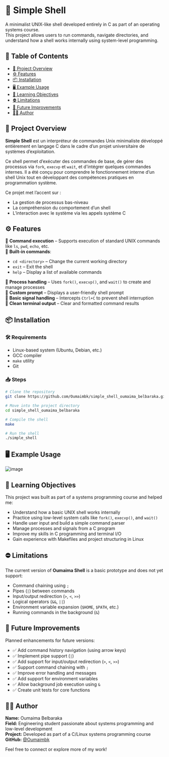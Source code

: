 # 🐚   Simple Shell

A minimalist UNIX-like shell developed entirely in C as part of an operating systems course.  
This project allows users to run commands, navigate directories, and understand how a shell works internally using system-level programming.

## 📌 Table of Contents

- [🧠 Project Overview](#-project-overview)
- [⚙️ Features](#️-features)
- [📦 Installation](#-installation)
- [🖥️ Example Usage](#️-example-usage)
- [🎯 Learning Objectives](#-learning-objectives)
- [⛔ Limitations](#-limitations)
- [🚀 Future Improvements](#-future-improvements)
- [👩‍💻 Author](#-author)


## 🧠 Project Overview

**Simple Shell** est un interpréteur de commandes Unix minimaliste développé entièrement en langage C dans le cadre d’un projet universitaire de systèmes d’exploitation.

Ce shell permet d’exécuter des commandes de base, de gérer des processus via `fork`, `execvp` et `wait`, et d'intégrer quelques commandes internes. Il a été conçu pour comprendre le fonctionnement interne d’un shell Unix tout en développant des compétences pratiques en programmation système.

Ce projet met l’accent sur :
- La gestion de processus bas-niveau
- La compréhension du comportement d’un shell
- L’interaction avec le système via les appels système C


## ⚙️ Features

🔹 **Command execution** – Supports execution of standard UNIX commands like `ls`, `pwd`, `echo`, etc.  
🔹 **Built-in commands**:
- `cd <directory>` – Change the current working directory  
- `exit` – Exit the shell  
- `help` – Display a list of available commands  

🔹 **Process handling** – Uses `fork()`, `execvp()`, and `wait()` to create and manage processes  
🔹 **Custom prompt** – Displays a user-friendly shell prompt  
🔹 **Basic signal handling** – Intercepts `Ctrl+C` to prevent shell interruption  
🔹 **Clean terminal output** – Clear and formatted command results



## 📦 Installation

### 🛠 Requirements

- Linux-based system (Ubuntu, Debian, etc.)
- GCC compiler
- `make` utility
- Git

### 📥 Steps

```bash
# Clone the repository
git clone https://github.com/Oumaimbk/simple_shell_oumaima_belbaraka.git

# Move into the project directory
cd simple_shell_oumaima_belbaraka

# Compile the shell
make

# Run the shell
./simple_shell

``` 
## 🖥️ Example Usage

![image](https://github.com/user-attachments/assets/ad5745f0-f702-4fb5-987c-3fc9fa47268c)

## 🎯 Learning Objectives

This project was built as part of a systems programming course and helped me:

- Understand how a basic UNIX shell works internally
- Practice using low-level system calls like `fork()`, `execvp()`, and `wait()`
- Handle user input and build a simple command parser
- Manage processes and signals from a C program
- Improve my skills in C programming and terminal I/O
- Gain experience with Makefiles and project structuring in Linux

## ⛔ Limitations

The current version of **Oumaima Shell** is a basic prototype and does not yet support:

- Command chaining using `;`
- Pipes (`|`) between commands
- Input/output redirection (`>`, `<`, `>>`)
- Logical operators (`&&`, `||`)
- Environment variable expansion (`$HOME`, `$PATH`, etc.)
- Running commands in the background (`&`)


## 🚀 Future Improvements

Planned enhancements for future versions:

- ✅ Add command history navigation (using arrow keys)
- ✅ Implement pipe support (`|`)
- ✅ Add support for input/output redirection (`>`, `<`, `>>`)
- ✅ Support command chaining with `;`
- ✅ Improve error handling and messages
- ✅ Add support for environment variables
- ✅ Allow background job execution using `&`
- ✅ Create unit tests for core functions


## 👩‍💻 Author

**Name:** Oumaima Belbaraka  
**Field:** Engineering student passionate about systems programming and low-level development  
**Project:** Developed as part of a C/Linux systems programming course  
**GitHub:** [@Oumaimbk](https://github.com/Oumaimbk)

Feel free to connect or explore more of my work!





